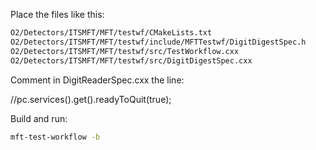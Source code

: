 Place the files like this:

```bash
O2/Detectors/ITSMFT/MFT/testwf/CMakeLists.txt
O2/Detectors/ITSMFT/MFT/testwf/include/MFTTestwf/DigitDigestSpec.h
O2/Detectors/ITSMFT/MFT/testwf/src/TestWorkflow.cxx
O2/Detectors/ITSMFT/MFT/testwf/src/DigitDigestSpec.cxx
```

Comment in DigitReaderSpec.cxx the line:

//pc.services().get<ControlService>().readyToQuit(true);

Build and run:

```bash
mft-test-workflow -b
```
